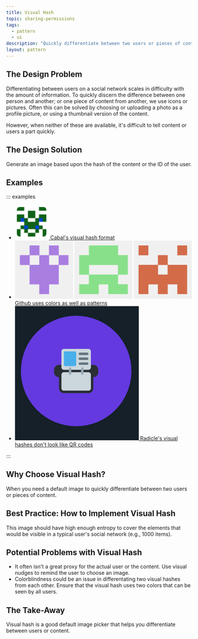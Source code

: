 ```yaml
---
title: Visual Hash
topic: sharing-permissions
tags:
  - pattern
  - ui
description: "Quickly differentiate between two users or pieces of content."
layout: pattern
---
```


## The Design Problem

Differentiating between users on a social network scales in difficulty with the
amount of information. To quickly discern the difference between one person and
another; or one piece of content from another, we use icons or pictures. Often
this can be solved by choosing or uploading a photo as a profile picture, or
using a thumbnail version of the content.

However, when neither of these are available, it's difficult to tell content or
users a part quickly.

## The Design Solution

Generate an image based upon the hash of the content or the ID of
the user.

## Examples
::: examples

- [![Visual hash in Cabal](visual-hash-cabal.png) Cabal's visual hash format](visual-hash-cabal.png)
- [![Visual hash in Cabal](visual-hash-github.png) Github uses colors as well as patterns](visual-hash-github.png)
- [![Visual hash in Radicle](visual-hash-radicle.png) Radicle's visual hashes don't look like QR codes](visual-hash-radicle.png)

:::

## Why Choose Visual Hash?

When you need a default image to quickly differentiate between two users or pieces
of content.

## Best Practice: How to Implement Visual Hash

This image should have high enough entropy to cover the elements that would be
visible in a typical user's social network (e.g., 1000 items).

## Potential Problems with Visual Hash

- It often isn't a great proxy for the actual user or the content. Use visual
  nudges to remind the user to choose an image.
- Colorblindness could be an issue in differentating two visual hashes from
  each other. Ensure that the visual hash uses two colors that can be seen by all users.

## The Take-Away

Visual hash is a good default image picker that helps you differentiate between users or content.
